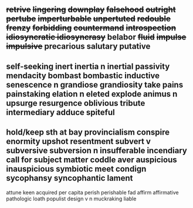 ~~retrive~~
~~lingering~~
~~downplay~~
~~falsehood~~
~~outright~~
~~pertube~~
~~imperturbable~~
~~unpertuted~~
~~redouble~~
~~frenzy~~
~~forbidding~~
~~countermand~~
~~introspection~~
~~idiosyncratic   idiosyncrasy~~
belabor
~~fluid~~
~~impulse impulsive~~
precarious
salutary
putative
---
self-seeking
inert  inertia n  inertial
passivity
mendacity
bombast  bombastic
inductive
senescence  n
grandiose  grandiosity
take pains
painstaking
elation  n eleted
explode
animus  n
upsurge
resurgence
oblivious
tribute
intermediary
adduce
spiteful
---
hold/keep sth at bay
provincialism
conspire
enormity
upshot
resentment
subvert v
subversive
subversion n
insufferable
incendiary
call for
subject matter
coddle
aver
auspicious  inauspicious
symbiotic
meet condign
sycophansy   syncophantic
lament
---
attune
keen
acquired
per capita
perish
perishable
fad
affirm
affirmative
pathologic
loath
populist
design v   n
muckraking
liable